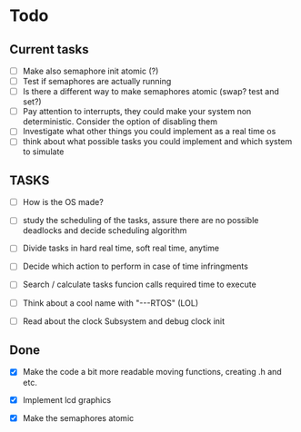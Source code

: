 # Todo

## Current tasks
- [ ] Make also semaphore init atomic (?)
- [ ] Test if semaphores are actually running
- [ ] Is there a different way to make semaphores atomic (swap? test and set?)
- [ ] Pay attention to interrupts, they could make your system non deterministic. Consider the option of disabling them
- [ ] Investigate what other things you could implement as a real time os
- [ ] think about what possible tasks you could implement and which system to simulate

## TASKS
- [ ] How is the OS made?
- [ ] study the scheduling of the tasks, assure there are no possible deadlocks and decide scheduling algorithm
- [ ] Divide tasks in hard real time, soft real time, anytime
- [ ] Decide which action to perform in case of time infringments
- [ ] Search / calculate tasks funcion calls required time to execute 
- [ ] Think about a cool name with "---RTOS" (LOL)
- [ ] Read about the clock Subsystem and debug clock init


## Done
- [x] Make the code a bit more readable moving functions, creating .h and etc.
- [x] Implement lcd graphics
- [x] Make the semaphores atomic



